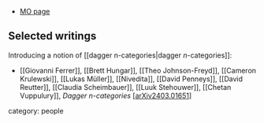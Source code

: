 
* [MO page](https://mathoverflow.net/users/104719/chetan-vuppulury)

## Selected writings

Introducing a notion of [[dagger n-categories|dagger $n$-categories]]:

* [[Giovanni Ferrer]], [[Brett Hungar]], [[Theo Johnson-Freyd]], [[Cameron Krulewski]], [[Lukas Müller]], [[Nivedita]], [[David Penneys]], [[David Reutter]], [[Claudia Scheimbauer]], [[Luuk Stehouwer]], [[Chetan Vuppulury]], *Dagger n-categories* &lbrack;[arXiv2403.01651](https://arxiv.org/abs/2403.01651)&rbrack;


category: people